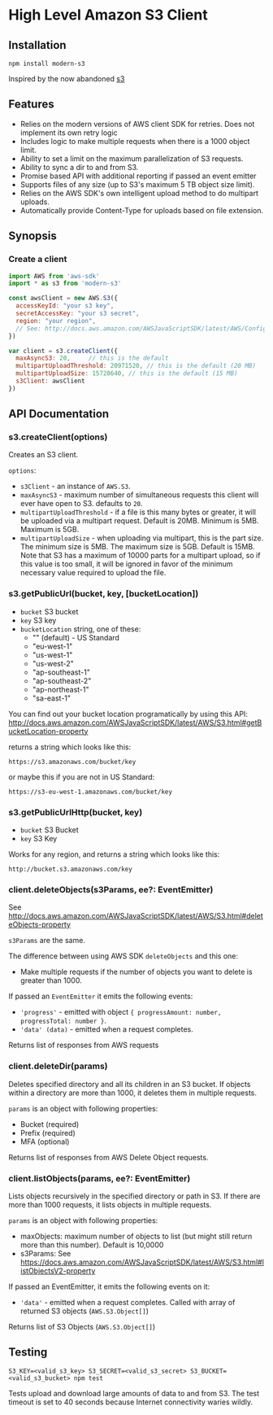 # High Level Amazon S3 Client

## Installation

`npm install modern-s3`

Inspired by the now abandoned [s3](https://www.npmjs.com/package/s3)

## Features

 * Relies on the modern versions of AWS client SDK for retries. Does not implement its own retry logic
 * Includes logic to make multiple requests when there is a 1000 object limit.
 * Ability to set a limit on the maximum parallelization of S3 requests.
 * Ability to sync a dir to and from S3.
 * Promise based API with additional reporting if passed an event emitter
 * Supports files of any size (up to S3's maximum 5 TB object size limit).
 * Relies on the AWS SDK's own intelligent upload method to do multipart uploads.
 * Automatically provide Content-Type for uploads based on file extension.

## Synopsis

### Create a client

```js
import AWS from 'aws-sdk'
import * as s3 from 'modern-s3'

const awsClient = new AWS.S3({
  accessKeyId: "your s3 key",
  secretAccessKey: "your s3 secret",
  region: "your region",
  // See: http://docs.aws.amazon.com/AWSJavaScriptSDK/latest/AWS/Config.html#constructor-property
})

var client = s3.createClient({
  maxAsyncS3: 20,     // this is the default
  multipartUploadThreshold: 20971520, // this is the default (20 MB)
  multipartUploadSize: 15728640, // this is the default (15 MB)
  s3Client: awsClient
})
```

## API Documentation

### s3.createClient(options)

Creates an S3 client.

`options`:

 * `s3Client` - an instance of `AWS.S3`.
 * `maxAsyncS3` - maximum number of simultaneous requests this client will
   ever have open to S3. defaults to `20`.
 * `multipartUploadThreshold` - if a file is this many bytes or greater, it
   will be uploaded via a multipart request. Default is 20MB. Minimum is 5MB.
   Maximum is 5GB.
 * `multipartUploadSize` - when uploading via multipart, this is the part size.
   The minimum size is 5MB. The maximum size is 5GB. Default is 15MB. Note that
   S3 has a maximum of 10000 parts for a multipart upload, so if this value is
   too small, it will be ignored in favor of the minimum necessary value
   required to upload the file.

### s3.getPublicUrl(bucket, key, [bucketLocation])

 * `bucket` S3 bucket
 * `key` S3 key
 * `bucketLocation` string, one of these:
   - "" (default) - US Standard
   - "eu-west-1"
   - "us-west-1"
   - "us-west-2"
   - "ap-southeast-1"
   - "ap-southeast-2"
   - "ap-northeast-1"
   - "sa-east-1"

You can find out your bucket location programatically by using this API:
http://docs.aws.amazon.com/AWSJavaScriptSDK/latest/AWS/S3.html#getBucketLocation-property

returns a string which looks like this:

`https://s3.amazonaws.com/bucket/key`

or maybe this if you are not in US Standard:

`https://s3-eu-west-1.amazonaws.com/bucket/key`

### s3.getPublicUrlHttp(bucket, key)

 * `bucket` S3 Bucket
 * `key` S3 Key

Works for any region, and returns a string which looks like this:

`http://bucket.s3.amazonaws.com/key`


### client.deleteObjects(s3Params, ee?: EventEmitter)

See http://docs.aws.amazon.com/AWSJavaScriptSDK/latest/AWS/S3.html#deleteObjects-property

`s3Params` are the same.

The difference between using AWS SDK `deleteObjects` and this one:

 * Make multiple requests if the number of objects you want to delete is
   greater than 1000.

If passed an `EventEmitter` it emits the following events:

 * `'progress'` - emitted with object `{ progressAmount: number, progressTotal: number }`.
 * `'data' (data)` - emitted when a request completes.

Returns list of responses from AWS requests

### client.deleteDir(params)

Deletes specified directory and all its children in an S3 bucket. If objects within a directory
are more than 1000, it deletes them in multiple requests.

`params` is an object with following properties:
 * Bucket (required)
 * Prefix (required)
 * MFA (optional)

Returns list of responses from AWS Delete Object requests.

### client.listObjects(params, ee?: EventEmitter)

Lists objects recursively in the specified directory or path in S3. If there are more than 1000 requests, it
lists objects in multiple requests.

`params` is an object with following properties:
 * maxObjects: maximum number of objects to list (but might still return more than this number). Default is 10,0000
 * s3Params: See https://docs.aws.amazon.com/AWSJavaScriptSDK/latest/AWS/S3.html#listObjectsV2-property

If passed an EventEmitter, it emits the following events on it:

 * `'data'` - emitted when a request completes. Called with array of returned S3 objects (`AWS.S3.Object[]`)

Returns list of S3 Objects (`AWS.S3.Object[]`)

## Testing

`S3_KEY=<valid_s3_key> S3_SECRET=<valid_s3_secret> S3_BUCKET=<valid_s3_bucket> npm test`

Tests upload and download large amounts of data to and from S3. The test
timeout is set to 40 seconds because Internet connectivity waries wildly.
